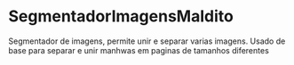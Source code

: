 # SegmentadorImagensMaldito
Segmentador de imagens, permite unir e separar varias imagens.
Usado de base para separar e unir manhwas em paginas de tamanhos diferentes
